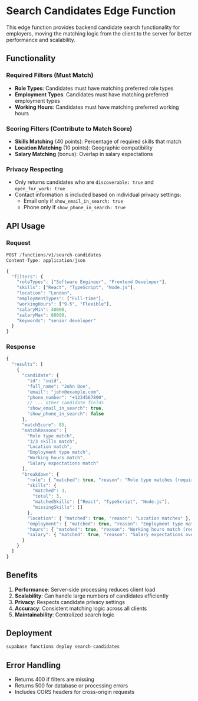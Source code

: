 # Search Candidates Edge Function

This edge function provides backend candidate search functionality for employers, moving the matching logic from the client to the server for better performance and scalability.

## Functionality

### Required Filters (Must Match)

- **Role Types**: Candidates must have matching preferred role types
- **Employment Types**: Candidates must have matching preferred employment types
- **Working Hours**: Candidates must have matching preferred working hours

### Scoring Filters (Contribute to Match Score)

- **Skills Matching** (40 points): Percentage of required skills that match
- **Location Matching** (10 points): Geographic compatibility
- **Salary Matching** (bonus): Overlap in salary expectations

### Privacy Respecting

- Only returns candidates who are `discoverable: true` and `open_for_work: true`
- Contact information is included based on individual privacy settings:
  - Email only if `show_email_in_search: true`
  - Phone only if `show_phone_in_search: true`

## API Usage

### Request

```typescript
POST /functions/v1/search-candidates
Content-Type: application/json

{
  "filters": {
    "roleTypes": ["Software Engineer", "Frontend Developer"],
    "skills": ["React", "TypeScript", "Node.js"],
    "location": "London",
    "employmentTypes": ["Full-time"],
    "workingHours": ["9-5", "Flexible"],
    "salaryMin": 40000,
    "salaryMax": 80000,
    "keywords": "senior developer"
  }
}
```

### Response

```typescript
{
  "results": [
    {
      "candidate": {
        "id": "uuid",
        "full_name": "John Doe",
        "email": "john@example.com",
        "phone_number": "+1234567890",
        // ... other candidate fields
        "show_email_in_search": true,
        "show_phone_in_search": false
      },
      "matchScore": 85,
      "matchReasons": [
        "Role type match",
        "3/3 skills match",
        "Location match",
        "Employment type match",
        "Working hours match",
        "Salary expectations match"
      ],
      "breakdown": {
        "role": { "matched": true, "reason": "Role type matches (required)" },
        "skills": {
          "matched": 3,
          "total": 3,
          "matchedSkills": ["React", "TypeScript", "Node.js"],
          "missingSkills": []
        },
        "location": { "matched": true, "reason": "Location matches" },
        "employment": { "matched": true, "reason": "Employment type matches (required)" },
        "hours": { "matched": true, "reason": "Working hours match (required)" },
        "salary": { "matched": true, "reason": "Salary expectations overlap" }
      }
    }
  ]
}
```

## Benefits

1. **Performance**: Server-side processing reduces client load
2. **Scalability**: Can handle large numbers of candidates efficiently
3. **Privacy**: Respects candidate privacy settings
4. **Accuracy**: Consistent matching logic across all clients
5. **Maintainability**: Centralized search logic

## Deployment

```bash
supabase functions deploy search-candidates
```

## Error Handling

- Returns 400 if filters are missing
- Returns 500 for database or processing errors
- Includes CORS headers for cross-origin requests
